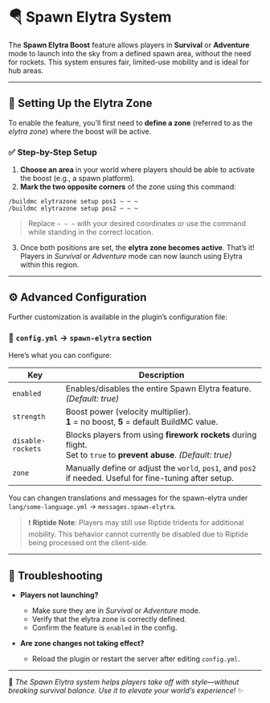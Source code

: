 # 🪂 Spawn Elytra System

The **Spawn Elytra Boost** feature allows players in **Survival** or **Adventure** mode to launch into the sky from a defined spawn area, without the need for rockets. This system ensures fair, limited-use mobility and is ideal for hub areas.

---

## 📍 Setting Up the Elytra Zone

To enable the feature, you’ll first need to **define a zone** (referred to as the *elytra zone*) where the boost will be active.

### ✅ Step-by-Step Setup

1. **Choose an area** in your world where players should be able to activate the boost (e.g., a spawn platform).
2. **Mark the two opposite corners** of the zone using this command:

```plaintext
/buildmc elytrazone setup pos1 ~ ~ ~
/buildmc elytrazone setup pos2 ~ ~ ~
```

> Replace `~ ~ ~` with your desired coordinates or use the command while standing in the correct location.

3. Once both positions are set, the **elytra zone becomes active**. That’s it! Players in *Survival* or *Adventure* mode can now launch using Elytra within this region.

---

## ⚙️ Advanced Configuration

Further customization is available in the plugin’s configuration file:

### 📄 `config.yml` → `spawn-elytra` section

Here’s what you can configure:

| Key                 | Description                                                                                                             |
|---------------------|-------------------------------------------------------------------------------------------------------------------------|
| `enabled`           | Enables/disables the entire Spawn Elytra feature. *(Default: true)*                                                     |
| `strength`          | Boost power (velocity multiplier). <br>**1** = no boost, **5** = default BuildMC value.                                 |
| `disable-rockets`   | Blocks players from using **firework rockets** during flight. <br>Set to `true` to **prevent abuse**. *(Default: true)* |
| `zone`              | Manually define or adjust the `world`, `pos1`, and `pos2` if needed. Useful for fine-tuning after setup.                |

You can changen translations and messages for the spawn-elytra under `lang/some-language.yml` → `messages.spawn-elytra`.


> ❗ **Riptide Note**: Players may still use Riptide tridents for additional mobility. This behavior cannot currently be disabled due to Riptide being processed ont the client-side.

---

## 🧪 Troubleshooting

* **Players not launching?**

    * Make sure they are in *Survival* or *Adventure* mode.
    * Verify that the elytra zone is correctly defined.
    * Confirm the feature is `enabled` in the config.

* **Are zone changes not taking effect?**

    * Reload the plugin or restart the server after editing `config.yml`.

---

🧱 *The Spawn Elytra system helps players take off with style—without breaking survival balance. Use it to elevate your world’s experience!* ✨
